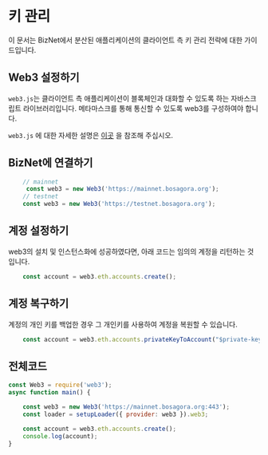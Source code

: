 # **키 관리**

이 문서는 BizNet에서 분산된 애플리케이션의 클라이언트 측 키 관리 전략에 대한 가이드입니다.

## **Web3 설정하기**

`web3.js`는 클라이언트 측 애플리케이션이 블록체인과 대화할 수 있도록 하는 자바스크립트 라이브러리입니다.
메타마스크를 통해 통신할 수 있도록 web3를 구성하여야 합니다.

`web3.js` 에 대한 자세한 설명은 [이곳](https://web3js.readthedocs.io/en/v1.2.2/getting-started.html#adding-web3-js) 을 참조해 주십시오.

## **BizNet에 연결하기**

```javascript
    // mainnet 
     const web3 = new Web3('https://mainnet.bosagora.org');
    // testnet
	const web3 = new Web3('https://testnet.bosagora.org');
```

## **계정 설정하기**
web3의 설치 및 인스턴스화에 성공하였다면, 아래 코드는 임의의 계정을 리턴하는 것입니다.
```javascript
    const account = web3.eth.accounts.create();
```

## **계정 복구하기**

계정의 개인 키를 백업한 경우 그 개인키를 사용하여 계정을 복원할 수 있습니다.
```javascript
	const account = web3.eth.accounts.privateKeyToAccount("$private-key")
```

## **전체코드**
```javascript
const Web3 = require('web3');
async function main() {

	const web3 = new Web3('https://mainnet.bosagora.org:443');
    const loader = setupLoader({ provider: web3 }).web3;

    const account = web3.eth.accounts.create();
    console.log(account);
}
```